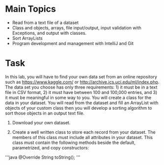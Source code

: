 # Main Topics
- Read from a text file of a dataset
- Class and objects, arrays, file input/output, input validation with Exceptions, and output with classes.
- Sort ArrayLists
- Program development and management with IntelliJ and Git

# Task
In this lab, you will have to find your own data set from an online repository such as https://www.kaggle.com/ or http://archive.ics.uci.edu/ml/index.php. The data set you choose has only three requirements: 1) it must be in a text file in CSV format, 2) it must have between 100 and 100,000 entries, and 3) it must be meaningful in some way to you. You will create a class for the data in your dataset. You will read from the dataset and fill an ArrayList with objects of your custom class then you will develop a sorting algorithm to sort those objects in an output text file.

1. Download your own dataset.

2. Create a well written class to store each record from your dataset. The members of this class must include all attributes in your dataset. This class must contain the following methods beside the default, parametrized, and copy constructors:

'''java
    @Override
    String toString();
'''
